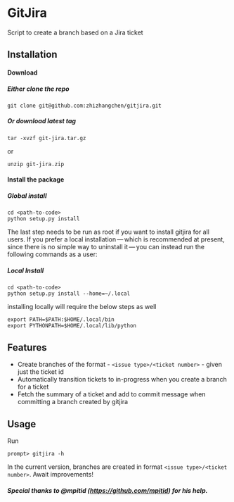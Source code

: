 GitJira
========

Script to create a branch based on a Jira ticket

Installation
---------------
#### Download

##### Either clone the repo
```console
git clone git@github.com:zhizhangchen/gitjira.git
```

##### Or download latest tag
```console
tar -xvzf git-jira.tar.gz
```
or
```console
unzip git-jira.zip
```

#### Install the package

##### Global install
```console
cd <path-to-code>
python setup.py install
```
The last step needs to be run as root if you want to install gitjira for all users. If you prefer a local installation — which is recommended at present, since there is no simple way to uninstall it — you can instead run the following commands as a user:

##### Local Install
```console
cd <path-to-code>
python setup.py install --home=~/.local
```
installing locally will require the below steps as well 

```console
export PATH=$PATH:$HOME/.local/bin
export PYTHONPATH=$HOME/.local/lib/python
```

Features
---------------

- Create branches of the format - ```<issue type>/<ticket number>``` - given just the ticket id
- Automatically transition tickets to in-progress when you create a branch for a ticket
- Fetch the summary of a ticket and add to commit message when committing a branch created by gitjira

Usage
---------------
Run 
```console
prompt> gitjira -h
```
In the current version, branches are created in format ```<issue type>/<ticket number>```. Await improvements!


##### Special thanks to @mpitid (https://github.com/mpitid) for his help. 
